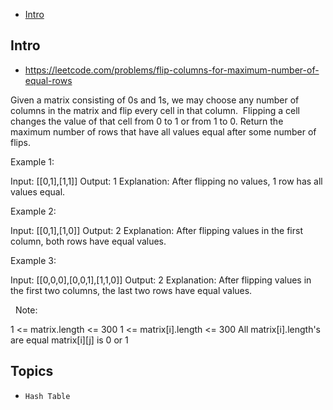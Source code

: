 - [Intro](#intro)

## Intro

- https://leetcode.com/problems/flip-columns-for-maximum-number-of-equal-rows

Given a matrix consisting of 0s and 1s, we may choose any number of columns in the matrix and flip every cell in that column.  Flipping a cell changes the value of that cell from 0 to 1 or from 1 to 0.
Return the maximum number of rows that have all values equal after some number of flips.
 



Example 1:

Input: [[0,1],[1,1]]
Output: 1
Explanation: After flipping no values, 1 row has all values equal.


Example 2:

Input: [[0,1],[1,0]]
Output: 2
Explanation: After flipping values in the first column, both rows have equal values.


Example 3:

Input: [[0,0,0],[0,0,1],[1,1,0]]
Output: 2
Explanation: After flipping values in the first two columns, the last two rows have equal values.

 
Note:

1 <= matrix.length <= 300
1 <= matrix[i].length <= 300
All matrix[i].length's are equal
matrix[i][j] is 0 or 1






## Topics

- `Hash Table`


